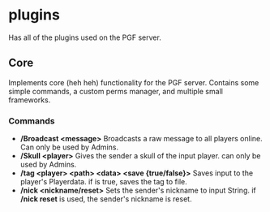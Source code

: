 # plugins
Has all of the plugins used on the PGF server.
## Core
Implements core (heh heh) functionality for the PGF server.
Contains some simple commands, a custom perms manager, and multiple small frameworks.
### Commands
- **/Broadcast \<message\>** Broadcasts a raw message to all players online. Can only be used by Admins.
- **/Skull \<player\>** Gives the sender a skull of the input player. can only be used by Admins.
- **/tag \<player\> \<path\> \<data\> \<save \{true/false\}\>** Saves input <data> to the player's Playerdata. if <save> is true, saves the tag to file.
- **/nick \<nickname/reset\>** Sets the sender's nickname to input String. if **/nick reset** is used, the sender's nickname is reset.
